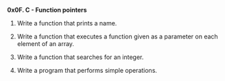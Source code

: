 **0x0F. C - Function pointers**

1. Write a function that prints a name.

2. Write a function that executes a function given as a parameter on each element of an array.

3. Write a function that searches for an integer.

4. Write a program that performs simple operations.


